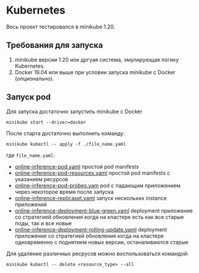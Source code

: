 # Kubernetes

Весь проект тестировался в minikube 1.20.

## Требования для запуска

1. minikube версии 1.20 или дргуая система, эмулирующая логику Kubernetes.
2. Docker 19.04 или выше при условии запуска minikube с Docker (опционально).

## Запуск pod

Для запуска достаточно запустить minikube с Docker
```
minikube start --driver=docker
```

После старта достаточно выполнить команду:
```
minikube kubectl -- apply -f ./file_name.yaml
```
где `file_name.yaml`:

* [online-inference-pod.yaml](./online-inference-pod.yaml) простой pod manifests
* [online-inference-pod-resources.yaml](./online-inference-pod-resources.yaml) простой pod manifests с указанием ресурсов
* [online-inference-pod-probes.yam](./online-inference-pod-probes.yaml) pod с падающим приложением через некоторое время после запуска
* [online-inference-replicaset.yaml](./online-inference-replicaset.yaml) запуск нескольких instance приложений
* [online-inference-deployment-blue-green.yaml](./online-inference-deployment-blue-green.yaml) deployment приложение со cтратегией обновления когда на кластере есть как все старые поды, так и все новые
* [online-inference-deployment-rolling-update.yaml](./online-inference-deployment-rolling-update.yaml) deployment приложение со cтратегией обновления когда на кластере одновременно с поднятием новых версии, останаливаются старые

Для удаление различных ресрусов можно воспользоваться командой:
```
minikube kubectl -- delete <resource_type> --all
```